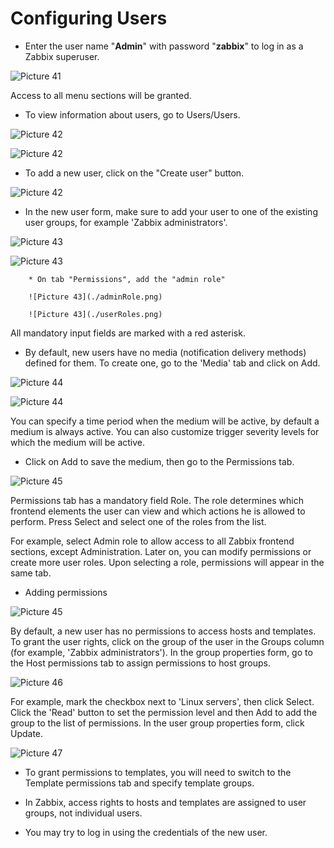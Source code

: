 # Configuring Users


* Enter the user name "**Admin**" with password "**zabbix**" to log in as a Zabbix superuser.

![Picture 41](./zabbixSignin.png)

Access to all menu sections will be granted.


* To view information about users, go to Users/Users.

![Picture 42](./menuUsers.png)

![Picture 42](./listUsers.png)


* To add a new user, click on the "Create user" button.

![Picture 42](./createUser.png)

* In the new user form, make sure to add your user to one of the existing user groups, for example 'Zabbix administrators'.

![Picture 43](./createUserForm.png)

![Picture 43](./zabbixAdministrators.png)

		* On tab "Permissions", add the "admin role"

		![Picture 43](./adminRole.png)

		![Picture 43](./userRoles.png)

All mandatory input fields are marked with a red asterisk.

* By default, new users have no media (notification delivery methods) defined for them.
  To create one, go to the 'Media' tab and click on Add.

![Picture 44](./mediaTab.png)

![Picture 44](./addMedia.png)

You can specify a time period when the medium will be active, by default a medium is always active.
You can also customize trigger severity levels for which the medium will be active.


* Click on Add to save the medium, then go to the Permissions tab.

![Picture 45](./tabPermission.png)

Permissions tab has a mandatory field Role.
The role determines which frontend elements the user can view and which actions he is allowed to perform.
Press Select and select one of the roles from the list.

For example, select Admin role to allow access to all Zabbix frontend sections, except Administration.
Later on, you can modify permissions or create more user roles.
Upon selecting a role, permissions will appear in the same tab.


* Adding permissions

![Picture 45](./tabPermission.png)

By default, a new user has no permissions to access hosts and templates.
To grant the user rights, click on the group of the user in the Groups column (for example, 'Zabbix administrators').
In the group properties form, go to the Host permissions tab to assign permissions to host groups.

![Picture 46](./hostPermissions.png)

For example, mark the checkbox next to 'Linux servers', then click Select.
Click the 'Read' button to set the permission level and then Add to add the group to the list of permissions.
In the user group properties form, click Update.

![Picture 47](./hostGroup.png)


* To grant permissions to templates, you will need to switch to the Template permissions tab and specify template groups.

* In Zabbix, access rights to hosts and templates are assigned to user groups, not individual users.

* You may try to log in using the credentials of the new user.

<br/>
